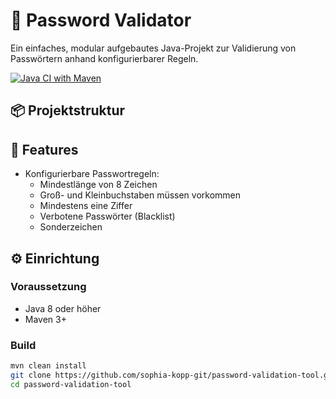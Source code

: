 # 🔐 Password Validator

Ein einfaches, modular aufgebautes Java-Projekt zur Validierung von Passwörtern anhand konfigurierbarer Regeln.

[![Java CI with Maven](https://github.com/Sophia-kopp-git/password-validation-tool/actions/workflows/maven.yml/badge.svg?branch=master)](https://github.com/Sophia-kopp-git/password-validation-tool/actions/workflows/maven.yml)

## 📦 Projektstruktur


## 🚀 Features

- Konfigurierbare Passwortregeln:
  - Mindestlänge von 8 Zeichen
  - Groß- und Kleinbuchstaben müssen vorkommen
  - Mindestens eine Ziffer
  - Verbotene Passwörter (Blacklist)
  - Sonderzeichen

## ⚙️ Einrichtung

### Voraussetzung

- Java 8 oder höher
- Maven 3+

### Build

```bash
mvn clean install
git clone https://github.com/sophia-kopp-git/password-validation-tool.git
cd password-validation-tool
```



